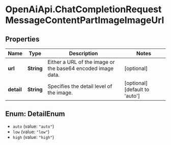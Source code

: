 # OpenAiApi.ChatCompletionRequestMessageContentPartImageImageUrl

## Properties
Name | Type | Description | Notes
------------ | ------------- | ------------- | -------------
**url** | **String** | Either a URL of the image or the base64 encoded image data. | [optional] 
**detail** | **String** | Specifies the detail level of the image. | [optional] [default to &#x27;auto&#x27;]

<a name="DetailEnum"></a>
## Enum: DetailEnum

* `auto` (value: `"auto"`)
* `low` (value: `"low"`)
* `high` (value: `"high"`)

